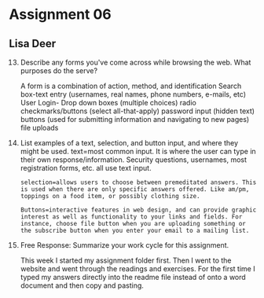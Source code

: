 # Assignment 06
## Lisa Deer

13.	Describe any forms you've come across while browsing the web. What purposes do the serve?

    A form is a combination of action, method, and identification
    Search box-text entry (usernames, real names, phone numbers, e-mails, etc)
    User Login-
    Drop down boxes (multiple choices)
    radio checkmarks/buttons (select all-that-apply)
    password input (hidden text)
    buttons (used for submitting information and navigating to new pages)
    file uploads


14.	List examples of a text, selection, and button input, and where they might be used.
        text=most common input. It is where the user can type in their own response/information. Security questions, usernames, most registration forms, etc. all use text input.

        selection=allows users to choose between premeditated answers. This is used when there are only specific answers offered. Like am/pm, toppings on a food item, or possibly clothing size.

        Buttons=interactive features in web design, and can provide graphic interest as well as functionality to your links and fields. For instance, choose file button when you are uploading something or the subscribe button when you enter your email to a mailing list.

15.	Free Response: Summarize your work cycle for this assignment.

      This week I started my assignment folder first. Then I went to the website and went through the readings and exercises. For the first time I typed my answers directly into the readme file instead of onto a word document and then copy and pasting.
